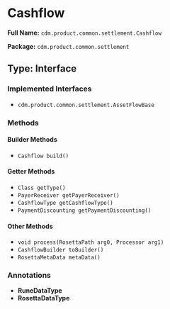 # Cashflow

**Full Name:** `cdm.product.common.settlement.Cashflow`

**Package:** `cdm.product.common.settlement`

## Type: Interface

### Implemented Interfaces

- `cdm.product.common.settlement.AssetFlowBase`

### Methods

#### Builder Methods

- `Cashflow build()`

#### Getter Methods

- `Class getType()`
- `PayerReceiver getPayerReceiver()`
- `CashflowType getCashflowType()`
- `PaymentDiscounting getPaymentDiscounting()`

#### Other Methods

- `void process(RosettaPath arg0, Processor arg1)`
- `CashflowBuilder toBuilder()`
- `RosettaMetaData metaData()`

### Annotations

- **RuneDataType**
- **RosettaDataType**

